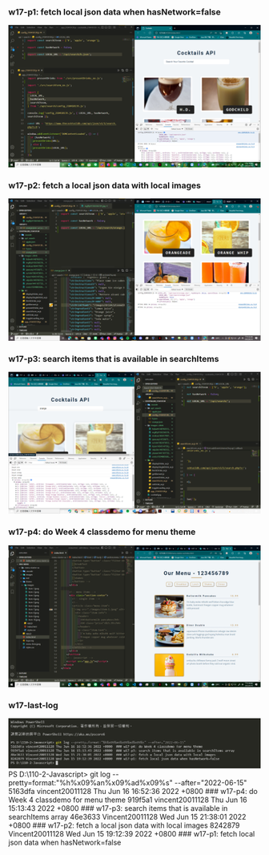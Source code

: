 ### w17-p1: fetch local json data when hasNetwork=false

![](./w17-p1.png)

### w17-p2: fetch a local json data with local images

![](./w17-p2.png)

### w17-p3: search items that is available in searchItems

![](./w17-p3.png)

### w17-p4: do Week 4 classdemo for menu theme

![](./w17-p4.png)

### w17-last-log

![](w17-last-log.png)
PS D:\110-2-Javascript> git log --pretty=format:"%h%x09%an%x09%ad%x09%s" --after="2022-06-15"
5163dfa vincent20011128 Thu Jun 16 16:52:36 2022 +0800 ### w17-p4: do Week 4 classdemo for menu theme
919f5a1 vincent20011128 Thu Jun 16 15:13:43 2022 +0800 ### w17-p3: search items that is available in searchItems array
46e3633 Vincent20011128 Wed Jun 15 21:38:01 2022 +0800 ### w17-p2: fetch a local json data with local images
8242879 Vincent20011128 Wed Jun 15 19:12:39 2022 +0800 ### w17-p1: fetch local json data when hasNetwork=false
